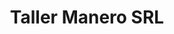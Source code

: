 ---
title: "Taller Manero SRL"
url: /ciudad-autonoma-de-buenos-aires/taller-manero-srl/
shop: reparación de automóviles
---